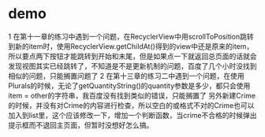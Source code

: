 # demo
1 在第十一章的练习中遇到一个问题，在RecyclerView中用scrollToPosition跳转到新的item时，使用RecyclerView.getChildAt()得到的view中还是原来的item，所以要点两下按钮才能跳转到开始和末尾，但是如果点一下就返回总页面的话就会发现视图其实已经跳转了，不知道是不是更新机制的问题，百度了几个小时没找到相似的问题，只能搁置问题了
2 在第十三章的练习二中遇到一个问题，在使用Plurals的时候，无论了getQuantityString()的quantity参数是多少，都只会使用item = other的字符串，我百度没有找到类似的错误，只能搁置了
  另外新建Crime的时候，并没有对Crime的内容进行检查，所以空白的或格式不对的Crime也可以加入到list里，这个应该修改一下，增加一个判断函数，当crime不合格的时候弹出提示框而不退回主页面，但暂时没想好怎么搞。
